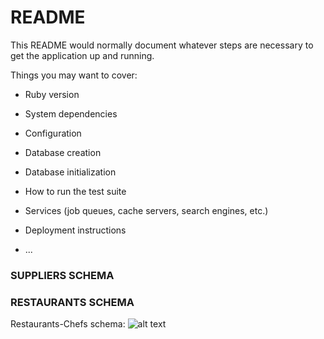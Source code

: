 # README

This README would normally document whatever steps are necessary to get the
application up and running.

Things you may want to cover:

* Ruby version

* System dependencies

* Configuration

* Database creation

* Database initialization

* How to run the test suite

* Services (job queues, cache servers, search engines, etc.)

* Deployment instructions

* ...

### SUPPLIERS SCHEMA



### RESTAURANTS SCHEMA
Restaurants-Chefs schema:
![alt text][logo]

[logo]: https://github.com/denverdevelopments/relational_rails/blob/4a935ffdffeab836bf990057f3b1a887e5d7602f/21_RR-restuarants-schema.png "Schema 2"
